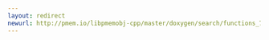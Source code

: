 ```yaml
---
layout: redirect
newurl: http://pmem.io/libpmemobj-cpp/master/doxygen/search/functions_75.html
---
```

